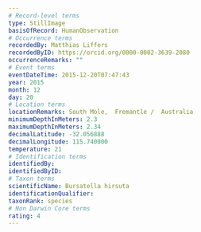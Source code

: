 ```yaml
---
# Record-level terms
type: StillImage
basisOfRecord: HumanObservation
# Occurrence terms
recordedBy: Matthias Liffers
recordedByID: https://orcid.org/0000-0002-3639-2080
occurrenceRemarks: ""
# Event terms
eventDateTime: 2015-12-20T07:47:43
year: 2015
month: 12
day: 20
# Location terms
locationRemarks: South Mole,  Fremantle /  Australia
minimumDepthInMeters: 2.3
maximumDepthInMeters: 2.34
decimalLatitude: -32.056888
decimalLongitude: 115.740000
temperature: 21
# Identification terms
identifiedBy: 
identifiedByID:
# Taxon terms
scientificName: Bursatella hirsuta
identificationQualifier: 
taxonRank: species
# Non Darwin Core terms
rating: 4
---
```

